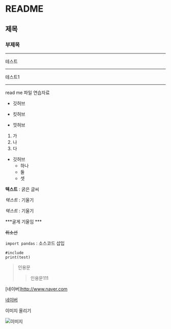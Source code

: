 # README
## 제목
### 부제목

--- 
테스트

***

테스트1
___

read me 파일 연습자료

* 깃허브
- 킷허브
* 낏허브
1. 가
2. 나
3. 다

- 깃허브
  - 하나
  - 둘
  -   셋

**텍스트** : 굵은 글씨

*텍스트* : 기울기 

_텍스트_ : 기울기

***굴게 기울임 ***

~~취소선~~

`import pandas` : 소스코드 삽입

```
#include
print(test)
```
> 인용문
>> 인용문111

[네이버]<http://www.naver.com>

[네이버](http://www.naver.com, "검색")


이미지 올리기

![이미지](http://https://https://ifh.cc/g/tRzntF.jpg)
